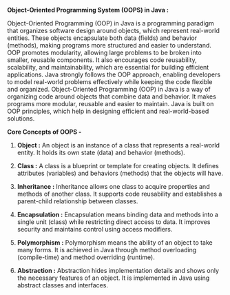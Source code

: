
**Object-Oriented Programming System (OOPS) in Java :**

Object-Oriented Programming (OOP) in Java is a programming paradigm that organizes software design around objects, which represent real-world entities. These objects 
encapsulate both data (fields) and behavior (methods), making programs more structured and easier to understand. OOP promotes modularity, allowing large problems to be 
broken into smaller, reusable components. It also encourages code reusability, scalability, and maintainability, which are essential for building efficient applications. 
Java strongly follows the OOP approach, enabling developers to model real-world problems effectively while keeping the code flexible and organized. Object-Oriented 
Programming (OOP) in Java is a way of organizing code around objects that combine data and behavior. It makes programs more modular, reusable and easier to maintain. 
Java is built on OOP principles, which help in designing efficient and real-world-based solutions.

**Core Concepts of OOPS -**

1) **Object :** An object is an instance of a class that represents a real-world
                entity. It holds its own state (data) and behavior (methods).

2) **Class :** A class is a blueprint or template for creating objects. It defines
               attributes (variables) and behaviors (methods) that the objects will have.

3) **Inheritance :** Inheritance allows one class to acquire properties and methods of
                     another class. It supports code reusability and establishes a
                     parent-child relationship between classes.

4) **Encapsulation :** Encapsulation means binding data and methods into a single unit (class)
                       while restricting direct access to data. It improves security and maintains
                       control using access modifiers.

5) **Polymorphism :** Polymorphism means the ability of an object to take many forms. It is
                      achieved in Java through method overloading (compile-time) and method
                      overriding (runtime).
                    
6) **Abstraction :** Abstraction hides implementation details and shows only the necessary
                     features of an object. It is implemented in Java using abstract classes
                     and interfaces.
